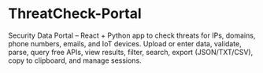 # ThreatCheck-Portal
Security Data Portal – React + Python app to check threats for IPs, domains, phone numbers, emails, and IoT devices. Upload or enter data, validate, parse, query free APIs, view results, filter, search, export (JSON/TXT/CSV), copy to clipboard, and manage sessions.
